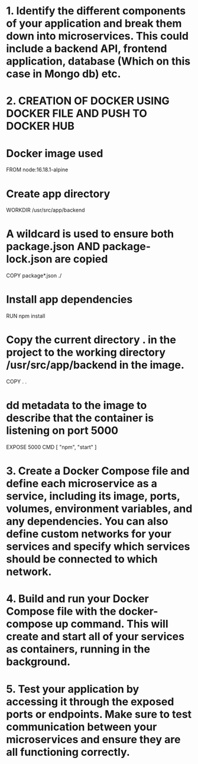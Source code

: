 # 1. Identify the different components of your application and break them down into microservices. This could include a backend API, frontend application, database (Which on  this case in Mongo db) etc.


# 2. CREATION OF DOCKER USING DOCKER FILE AND PUSH TO DOCKER HUB
# Docker image used
FROM node:16.18.1-alpine

# Create app directory
WORKDIR /usr/src/app/backend

# A wildcard is used to ensure both package.json AND package-lock.json are copied
COPY package*.json ./

# Install app dependencies
RUN npm install

# Copy the current directory . in the project to the working directory /usr/src/app/backend in the image.
COPY . .

# dd metadata to the image to describe that the container is listening on port 5000
EXPOSE 5000
CMD [ "npm", "start" ]

# 3. Create a Docker Compose file and define each microservice as a service, including its image, ports, volumes, environment variables, and any dependencies. You can also define custom networks for your services and specify which services should be connected to which network.

# 4. Build and run your Docker Compose file with the docker-compose up command. This will create and start all of your services as containers, running in the background.

# 5. Test your application by accessing it through the exposed ports or endpoints. Make sure to test communication between your microservices and ensure they are all functioning correctly.